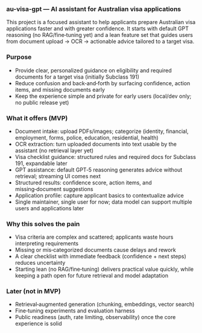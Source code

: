 ### au-visa-gpt — AI assistant for Australian visa applications

This project is a focused assistant to help applicants prepare Australian visa applications faster and with greater confidence. It starts with default GPT reasoning (no RAG/fine‑tuning yet) and a lean feature set that guides users from document upload → OCR → actionable advice tailored to a target visa.

### Purpose
- Provide clear, personalized guidance on eligibility and required documents for a target visa (initially Subclass 191)
- Reduce confusion and back‑and‑forth by surfacing confidence, action items, and missing documents early
- Keep the experience simple and private for early users (local/dev only; no public release yet)

### What it offers (MVP)
- Document intake: upload PDFs/images; categorize (identity, financial, employment, forms, police, education, residential, health)
- OCR extraction: turn uploaded documents into text usable by the assistant (no retrieval layer yet)
- Visa checklist guidance: structured rules and required docs for Subclass 191, expandable later
- GPT assistance: default GPT‑5 reasoning generates advice without retrieval; streaming UI comes next
- Structured results: confidence score, action items, and missing‑document suggestions
- Application profile: capture applicant basics to contextualize advice
- Single maintainer, single user for now; data model can support multiple users and applications later

### Why this solves the pain
- Visa criteria are complex and scattered; applicants waste hours interpreting requirements
- Missing or mis‑categorized documents cause delays and rework
- A clear checklist with immediate feedback (confidence + next steps) reduces uncertainty
- Starting lean (no RAG/fine‑tuning) delivers practical value quickly, while keeping a path open for future retrieval and model adaptation

### Later (not in MVP)
- Retrieval‑augmented generation (chunking, embeddings, vector search)
- Fine‑tuning experiments and evaluation harness
- Public readiness (auth, rate limiting, observability) once the core experience is solid
